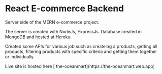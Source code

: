 # React E-commerce Backend
<p> Server side of the MERN e-commerce project.</p>
<p> The server is created with NodeJs, ExpressJs. Database created in MongoDB and hosted at Heroku.</p>
<p> Created some APIs for various job such as createing a products, getting all products, filtering products with specific criteria and getting them together or individually.</p>
<p> Live site is hosted here [ the-oceanmart](https://the-oceanmart.web.app)
